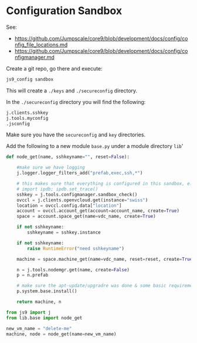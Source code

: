 # Configuration Sandbox

See:
- https://github.com/Jumpscale/core9/blob/development/docs/config/config_file_locations.md
- https://github.com/Jumpscale/core9/blob/development/docs/config/configmanager.md


Create a git repo, go there and execute:
```bash
js9_config sandbox
```

This will create a `./keys` and `./secureconfig` directory.

In the `./secureconfig` directory you will find the following:
```bash
j.clients.sshkey
j.tools.myconfig
.jsconfig
```




Make sure you have the `secureconfig` and `key` directories.

Add the following to a new module `base.py` under a module directory `lib`'

```python
def node_get(name, sshkeyname="", reset=False):

    #make sure we have logging
    j.logger.logger_filters_add("prefab,exec,ssh,*")

    # this makes sure that everything is configured in this sandbox, e.g. sshkey loaded, the local config dir used
    # import ipdb; ipdb.set_trace()
    sshkey = j.tools.configmanager.sandbox_check()
    ovccl = j.clients.openvcloud.get(instance="swiss")
    location = ovccl.config.data["location"]
    account = ovccl.account_get(account=account_name, create=True)
    space = account.space_get(name=vdc_name, create=True)

    if not sshkeyname:
        sshkeyname = sshkey.instance

    if not sshkeyname:
        raise RuntimeError("need sshkeyname")

    machine = space.machine_get(name=vdc_name, reset=reset, create=True, sshkeyname=sshkeyname)

    n = j.tools.nodemgr.get(name, create=False)
    p = n.prefab

    # make sure the apt-update/upgradre was done & some basic requirements
    p.system.base.install()

    return machine, n
```


```python
from js9 import j
from lib.base import node_get

new_vm_name = "delete-me"
machine, node = node_get(name=new_vm_name)
```